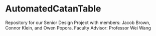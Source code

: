 # AutomatedCatanTable
Repository for our Senior Design Project with members: Jacob Brown, Connor Klein, and Owen Popora. Faculty Advisor: Professor Wei Wang  
